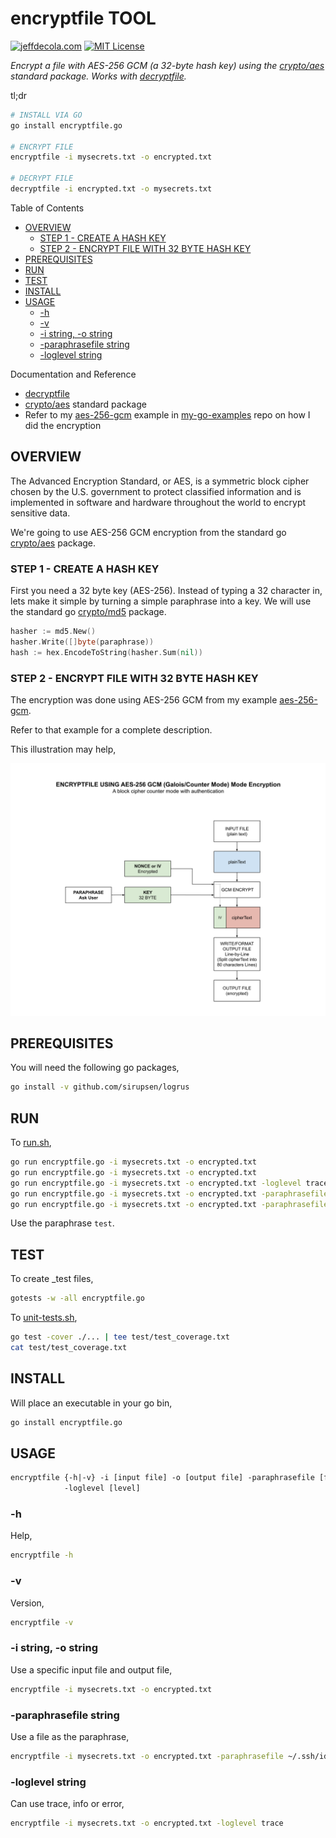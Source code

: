 # encryptfile TOOL

[![jeffdecola.com](https://img.shields.io/badge/website-jeffdecola.com-blue)](https://jeffdecola.com)
[![MIT License](https://img.shields.io/:license-mit-blue.svg)](https://jeffdecola.mit-license.org)

_Encrypt a file with AES-256 GCM (a 32-byte hash key) using the
[crypto/aes](https://golang.org/pkg/crypto/aes/)
standard package.
Works with
[decryptfile](https://github.com/JeffDeCola/my-go-tools/tree/master/cryptography-tools/decryptfile)._

tl;dr

```bash
# INSTALL VIA GO
go install encryptfile.go

# ENCRYPT FILE
encryptfile -i mysecrets.txt -o encrypted.txt

# DECRYPT FILE
decryptfile -i encrypted.txt -o mysecrets.txt
```

Table of Contents

* [OVERVIEW](https://github.com/JeffDeCola/my-go-tools/tree/master/cryptography-tools/encryptfile#overview)
  * [STEP 1 - CREATE A HASH KEY](https://github.com/JeffDeCola/my-go-tools/tree/master/cryptography-tools/encryptfile#step-1---create-a-hash-key)
  * [STEP 2 - ENCRYPT FILE WITH 32 BYTE HASH KEY](https://github.com/JeffDeCola/my-go-tools/tree/master/cryptography-tools/encryptfile#step-2---encrypt-file-with-32-byte-hash-key)
* [PREREQUISITES](https://github.com/JeffDeCola/my-go-tools/tree/master/cryptography-tools/encryptfile#prerequisites)
* [RUN](https://github.com/JeffDeCola/my-go-tools/tree/master/cryptography-tools/encryptfile#run)
* [TEST](https://github.com/JeffDeCola/my-go-tools/tree/master/cryptography-tools/encryptfile#test)
* [INSTALL](https://github.com/JeffDeCola/my-go-tools/tree/master/cryptography-tools/encryptfile#install)
* [USAGE](https://github.com/JeffDeCola/my-go-tools/tree/master/cryptography-tools/encryptfile#usage)
  * [-h](https://github.com/JeffDeCola/my-go-tools/tree/master/cryptography-tools/encryptfile#-h)
  * [-v](https://github.com/JeffDeCola/my-go-tools/tree/master/cryptography-tools/encryptfile#-v)
  * [-i string, -o string](https://github.com/JeffDeCola/my-go-tools/tree/master/cryptography-tools/encryptfile#-i-string--o-string)
  * [-paraphrasefile string](https://github.com/JeffDeCola/my-go-tools/tree/master/cryptography-tools/encryptfile#-paraphrasefile-string)
  * [-loglevel string](https://github.com/JeffDeCola/my-go-tools/tree/master/cryptography-tools/encryptfile#-loglevel-string)

Documentation and Reference

* [decryptfile](https://github.com/JeffDeCola/my-go-tools/tree/master/cryptography-tools/decryptfile)
* [crypto/aes](https://golang.org/pkg/crypto/aes/)
  standard package
* Refer to my
  [aes-256-gcm](https://github.com/JeffDeCola/my-go-examples#cryptography)
  example in
  [my-go-examples](https://github.com/JeffDeCola/my-go-examples)
  repo on how I did the encryption

## OVERVIEW

The Advanced Encryption Standard, or AES, is a symmetric
block cipher chosen by the U.S. government to protect classified
information and is implemented in software and hardware throughout
the world to encrypt sensitive data.

We're going to use AES-256 GCM encryption from the standard go
[crypto/aes](https://golang.org/pkg/crypto/aes/)
package.

### STEP 1 - CREATE A HASH KEY

First you need a 32 byte key (AES-256). Instead of typing a 32
character in, lets make it simple by turning a simple paraphrase into a key.
We will use the standard go
[crypto/md5](https://golang.org/pkg/crypto/md5/)
package.

```go
hasher := md5.New()
hasher.Write([]byte(paraphrase))
hash := hex.EncodeToString(hasher.Sum(nil))
```

### STEP 2 - ENCRYPT FILE WITH 32 BYTE HASH KEY

The encryption was done using AES-256 GCM from my example
[aes-256-gcm](https://github.com/JeffDeCola/my-go-examples#cryptography).

Refer to that example for a complete description.

This illustration may help,

![IMAGE - encryptfile - IMAGE](../../docs/pics/encryptfile.svg)

## PREREQUISITES

You will need the following go packages,

```bash
go install -v github.com/sirupsen/logrus
```

## RUN

To
[run.sh](https://github.com/JeffDeCola/my-go-tools/blob/master/cryptography-tools/encryptfile/run.sh),

```bash
go run encryptfile.go -i mysecrets.txt -o encrypted.txt
go run encryptfile.go -i mysecrets.txt -o encrypted.txt
go run encryptfile.go -i mysecrets.txt -o encrypted.txt -loglevel trace
go run encryptfile.go -i mysecrets.txt -o encrypted.txt -paraphrasefile paraphrase.txt
go run encryptfile.go -i mysecrets.txt -o encrypted.txt -paraphrasefile ~/.ssh/id_rsa
```

Use the paraphrase `test`.

## TEST

To create _test files,

```bash
gotests -w -all encryptfile.go
```

To
[unit-tests.sh](https://github.com/JeffDeCola/my-go-tools/blob/master/cryptography-tools/encryptfile/test/unit-tests.sh),

```bash
go test -cover ./... | tee test/test_coverage.txt
cat test/test_coverage.txt
```

## INSTALL

Will place an executable in your go bin,

```bash
go install encryptfile.go
```

## USAGE

```txt
encryptfile {-h|-v} -i [input file] -o [output file] -paraphrasefile [file]
            -loglevel [level]
```

### -h

Help,

```bash
encryptfile -h
```

### -v

Version,

```bash
encryptfile -v
```

### -i string, -o string

Use a specific input file and output file,

```bash
encryptfile -i mysecrets.txt -o encrypted.txt
```

### -paraphrasefile string

Use a file as the paraphrase,

```bash
encryptfile -i mysecrets.txt -o encrypted.txt -paraphrasefile ~/.ssh/id_rsa
```

### -loglevel string

Can use trace, info or error,

```bash
encryptfile -i mysecrets.txt -o encrypted.txt -loglevel trace
```
